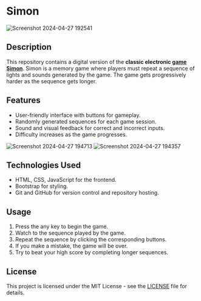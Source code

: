 # Simon
![Screenshot 2024-04-27 192541](https://github.com/ThisIs-Developer/Simon/assets/109382325/3e571789-2183-4783-a40b-45254cb0f9fa)

## Description

This repository contains a digital version of the **classic electronic [game Simon](https://en.wikipedia.org/wiki/Simon_(game))**. Simon is a memory game where players must repeat a sequence of lights and sounds generated by the game. The game gets progressively harder as the sequence gets longer.

## Features

- User-friendly interface with buttons for gameplay.
- Randomly generated sequences for each game session.
- Sound and visual feedback for correct and incorrect inputs.
- Difficulty increases as the game progresses.

![Screenshot 2024-04-27 194713](https://github.com/ThisIs-Developer/Simon/assets/109382325/6b4e644c-6cbc-4a8b-bbe9-e5bbbe0d172c)
![Screenshot 2024-04-27 194357](https://github.com/ThisIs-Developer/Simon/assets/109382325/91bafb86-ea33-43ab-977a-bc8c76a79f37)

## Technologies Used

- HTML, CSS, JavaScript for the frontend.
- Bootstrap for styling.
- Git and GitHub for version control and repository hosting.

## Usage

1. Press the any key to begin the game.
2. Watch to the sequence played by the game.
3. Repeat the sequence by clicking the corresponding buttons.
4. If you make a mistake, the game will be over.
5. Try to beat your high score by completing longer sequences.

## License

This project is licensed under the MIT License - see the [LICENSE](LICENSE) file for details.
